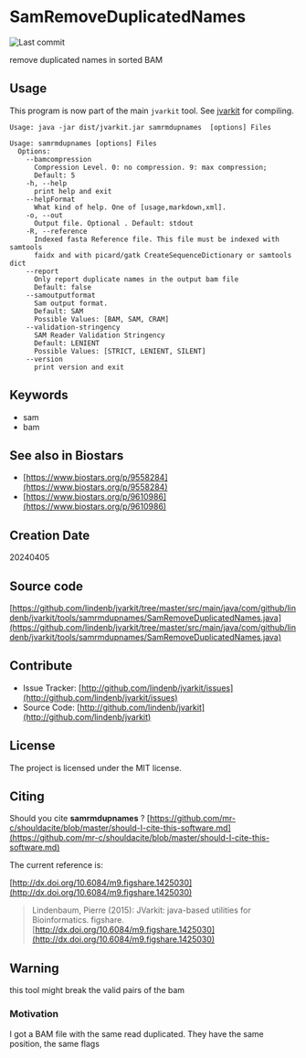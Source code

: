 # SamRemoveDuplicatedNames

![Last commit](https://img.shields.io/github/last-commit/lindenb/jvarkit.png)

remove duplicated names in sorted BAM


## Usage


This program is now part of the main `jvarkit` tool. See [jvarkit](JvarkitCentral.md) for compiling.


```
Usage: java -jar dist/jvarkit.jar samrmdupnames  [options] Files

Usage: samrmdupnames [options] Files
  Options:
    --bamcompression
      Compression Level. 0: no compression. 9: max compression;
      Default: 5
    -h, --help
      print help and exit
    --helpFormat
      What kind of help. One of [usage,markdown,xml].
    -o, --out
      Output file. Optional . Default: stdout
    -R, --reference
      Indexed fasta Reference file. This file must be indexed with samtools 
      faidx and with picard/gatk CreateSequenceDictionary or samtools dict
    --report
      Only report duplicate names in the output bam file
      Default: false
    --samoutputformat
      Sam output format.
      Default: SAM
      Possible Values: [BAM, SAM, CRAM]
    --validation-stringency
      SAM Reader Validation Stringency
      Default: LENIENT
      Possible Values: [STRICT, LENIENT, SILENT]
    --version
      print version and exit

```


## Keywords

 * sam
 * bam



## See also in Biostars

 * [https://www.biostars.org/p/9558284](https://www.biostars.org/p/9558284)
 * [https://www.biostars.org/p/9610986](https://www.biostars.org/p/9610986)



## Creation Date

20240405

## Source code 

[https://github.com/lindenb/jvarkit/tree/master/src/main/java/com/github/lindenb/jvarkit/tools/samrmdupnames/SamRemoveDuplicatedNames.java](https://github.com/lindenb/jvarkit/tree/master/src/main/java/com/github/lindenb/jvarkit/tools/samrmdupnames/SamRemoveDuplicatedNames.java)


## Contribute

- Issue Tracker: [http://github.com/lindenb/jvarkit/issues](http://github.com/lindenb/jvarkit/issues)
- Source Code: [http://github.com/lindenb/jvarkit](http://github.com/lindenb/jvarkit)

## License

The project is licensed under the MIT license.

## Citing

Should you cite **samrmdupnames** ? [https://github.com/mr-c/shouldacite/blob/master/should-I-cite-this-software.md](https://github.com/mr-c/shouldacite/blob/master/should-I-cite-this-software.md)

The current reference is:

[http://dx.doi.org/10.6084/m9.figshare.1425030](http://dx.doi.org/10.6084/m9.figshare.1425030)

> Lindenbaum, Pierre (2015): JVarkit: java-based utilities for Bioinformatics. figshare.
> [http://dx.doi.org/10.6084/m9.figshare.1425030](http://dx.doi.org/10.6084/m9.figshare.1425030)



## Warning

this tool might break the valid pairs of the bam





### Motivation

I got a BAM file with the same read duplicated. They have the same position, the same flags



